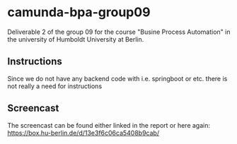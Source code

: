 # camunda-bpa-group09
Deliverable 2 of the group 09 for the course "Busine Process Automation" in the university of Humboldt University at Berlin.

## Instructions

Since we do not have any backend code with i.e. springboot or etc. there is not really a need for instructions

## Screencast

The screencast can be found either linked in the report or here again: https://box.hu-berlin.de/d/13e3f6c06ca5408b9cab/
